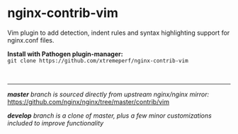 # nginx-contrib-vim

Vim plugin to add detection, indent rules and syntax highlighting support for nginx.conf files.


**Install with Pathogen plugin-manager:** \
`git clone https://github.com/xtremeperf/nginx-contrib-vim`

<br /><hr />

***master** branch is sourced directly from upstream nginx/nginx mirror:*\
https://github.com/nginx/nginx/tree/master/contrib/vim

***develop** branch is a clone of master, plus a few minor customizations included to improve functionality*
